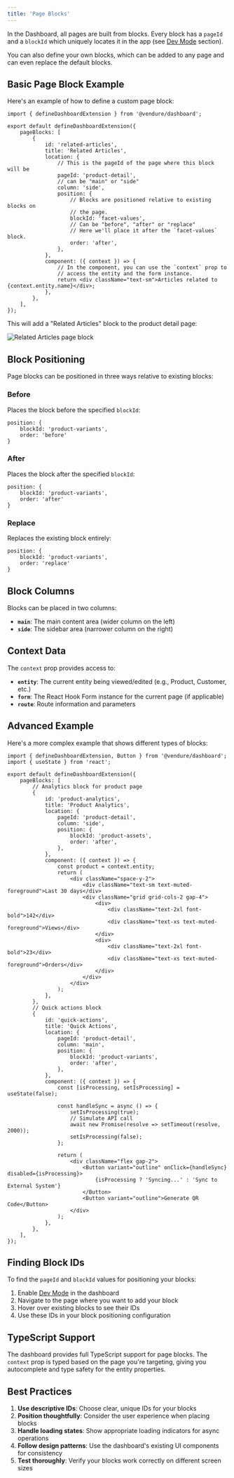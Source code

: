 ```yaml
---
title: 'Page Blocks'
---
```


In the Dashboard, all pages are built from blocks. Every block has a `pageId` and a `blockId` which uniquely locates it in the
app (see [Dev Mode](/guides/extending-the-dashboard/getting-started/#dev-mode) section).

You can also define your own blocks, which can be added to any page and can even replace the default blocks.

## Basic Page Block Example

Here's an example of how to define a custom page block:

```tsx title="src/plugins/my-plugin/dashboard/index.tsx"
import { defineDashboardExtension } from '@vendure/dashboard';

export default defineDashboardExtension({
    pageBlocks: [
        {
            id: 'related-articles',
            title: 'Related Articles',
            location: {
                // This is the pageId of the page where this block will be
                pageId: 'product-detail',
                // can be "main" or "side"
                column: 'side',
                position: {
                    // Blocks are positioned relative to existing blocks on
                    // the page.
                    blockId: 'facet-values',
                    // Can be "before", "after" or "replace"
                    // Here we'll place it after the `facet-values` block.
                    order: 'after',
                },
            },
            component: ({ context }) => {
                // In the component, you can use the `context` prop to
                // access the entity and the form instance.
                return <div className="text-sm">Articles related to {context.entity.name}</div>;
            },
        },
    ],
});
```

This will add a "Related Articles" block to the product detail page:

![Related Articles page block](../getting-started/page-block.webp)

## Block Positioning

Page blocks can be positioned in three ways relative to existing blocks:

### Before

Places the block before the specified `blockId`:

```tsx
position: {
    blockId: 'product-variants',
    order: 'before'
}
```

### After

Places the block after the specified `blockId`:

```tsx
position: {
    blockId: 'product-variants',
    order: 'after'
}
```

### Replace

Replaces the existing block entirely:

```tsx
position: {
    blockId: 'product-variants',
    order: 'replace'
}
```

## Block Columns

Blocks can be placed in two columns:

- **`main`**: The main content area (wider column on the left)
- **`side`**: The sidebar area (narrower column on the right)

## Context Data

The `context` prop provides access to:

- **`entity`**: The current entity being viewed/edited (e.g., Product, Customer, etc.)
- **`form`**: The React Hook Form instance for the current page (if applicable)
- **`route`**: Route information and parameters

## Advanced Example

Here's a more complex example that shows different types of blocks:

```tsx title="src/plugins/my-plugin/dashboard/index.tsx"
import { defineDashboardExtension, Button } from '@vendure/dashboard';
import { useState } from 'react';

export default defineDashboardExtension({
    pageBlocks: [
        // Analytics block for product page
        {
            id: 'product-analytics',
            title: 'Product Analytics',
            location: {
                pageId: 'product-detail',
                column: 'side',
                position: {
                    blockId: 'product-assets',
                    order: 'after',
                },
            },
            component: ({ context }) => {
                const product = context.entity;
                return (
                    <div className="space-y-2">
                        <div className="text-sm text-muted-foreground">Last 30 days</div>
                        <div className="grid grid-cols-2 gap-4">
                            <div>
                                <div className="text-2xl font-bold">142</div>
                                <div className="text-xs text-muted-foreground">Views</div>
                            </div>
                            <div>
                                <div className="text-2xl font-bold">23</div>
                                <div className="text-xs text-muted-foreground">Orders</div>
                            </div>
                        </div>
                    </div>
                );
            },
        },
        // Quick actions block
        {
            id: 'quick-actions',
            title: 'Quick Actions',
            location: {
                pageId: 'product-detail',
                column: 'main',
                position: {
                    blockId: 'product-variants',
                    order: 'after',
                },
            },
            component: ({ context }) => {
                const [isProcessing, setIsProcessing] = useState(false);

                const handleSync = async () => {
                    setIsProcessing(true);
                    // Simulate API call
                    await new Promise(resolve => setTimeout(resolve, 2000));
                    setIsProcessing(false);
                };

                return (
                    <div className="flex gap-2">
                        <Button variant="outline" onClick={handleSync} disabled={isProcessing}>
                            {isProcessing ? 'Syncing...' : 'Sync to External System'}
                        </Button>
                        <Button variant="outline">Generate QR Code</Button>
                    </div>
                );
            },
        },
    ],
});
```

## Finding Block IDs

To find the `pageId` and `blockId` values for positioning your blocks:

1. Enable [Dev Mode](/guides/extending-the-dashboard/getting-started/#dev-mode) in the dashboard
2. Navigate to the page where you want to add your block
3. Hover over existing blocks to see their IDs
4. Use these IDs in your block positioning configuration

## TypeScript Support

The dashboard provides full TypeScript support for page blocks. The `context` prop is typed based on the page you're targeting, giving you autocomplete and type safety for the entity properties.

## Best Practices

1. **Use descriptive IDs**: Choose clear, unique IDs for your blocks
2. **Position thoughtfully**: Consider the user experience when placing blocks
3. **Handle loading states**: Show appropriate loading indicators for async operations
4. **Follow design patterns**: Use the dashboard's existing UI components for consistency
5. **Test thoroughly**: Verify your blocks work correctly on different screen sizes
